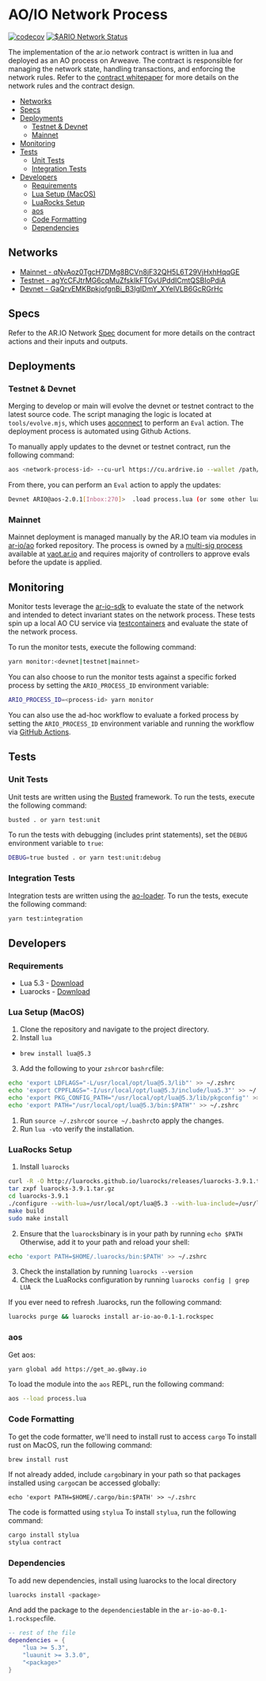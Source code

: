 # AO/IO Network Process

[![codecov](https://codecov.io/gh/ar-io/ar-io-network-process/graph/badge.svg?token=DMM8LQO8KL)](https://codecov.io/gh/ar-io/ar-io-network-process) [![$ARIO Network Status](https://github.com/ar-io/ar-io-network-process/actions/workflows/monitor.yaml/badge.svg)](https://github.com/ar-io/ar-io-network-process/actions/workflows/monitor.yaml)

The implementation of the ar.io network contract is written in lua and deployed as an AO process on Arweave. The contract is responsible for managing the network state, handling transactions, and enforcing the network rules. Refer to the [contract whitepaper] for more details on the network rules and the contract design.

<!-- toc -->

- [Networks](#networks)
- [Specs](#specs)
- [Deployments](#deployments)
  - [Testnet & Devnet](#testnet--devnet)
  - [Mainnet](#mainnet)
- [Monitoring](#monitoring)
- [Tests](#tests)
  - [Unit Tests](#unit-tests)
  - [Integration Tests](#integration-tests)
- [Developers](#developers)
  - [Requirements](#requirements)
  - [Lua Setup (MacOS)](#lua-setup-macos)
  - [LuaRocks Setup](#luarocks-setup)
  - [aos](#aos)
  - [Code Formatting](#code-formatting)
  - [Dependencies](#dependencies)

<!-- tocstop -->

## Networks

- [Mainnet - qNvAoz0TgcH7DMg8BCVn8jF32QH5L6T29VjHxhHqqGE](https://ao.link/qNvAoz0TgcH7DMg8BCVn8jF32QH5L6T29VjHxhHqqGE)
- [Testnet - agYcCFJtrMG6cqMuZfskIkFTGvUPddICmtQSBIoPdiA](https://ao.link/agYcCFJtrMG6cqMuZfskIkFTGvUPddICmtQSBIoPdiA)
- [Devnet - GaQrvEMKBpkjofgnBi_B3IgIDmY_XYelVLB6GcRGrHc](https://ao.link/GaQrvEMKBpkjofgnBi_B3IgIDmY_XYelVLB6GcRGrHc)

## Specs

Refer to the AR.IO Network [Spec](SPEC.md) document for more details on the contract actions and their inputs and outputs.

## Deployments

### Testnet & Devnet

Merging to develop or main will evolve the devnet or testnet contract to the latest source code. The script managing the logic is located at `tools/evolve.mjs`, which uses [aoconnect] to perform an `Eval` action. The deployment process is automated using Github Actions.

To manually apply updates to the devnet or testnet contract, run the following command:

```sh
aos <network-process-id> --cu-url https://cu.ardrive.io --wallet /path/to/wallet.json
```

From there, you can perform an `Eval` action to apply the updates:

```sh
Devnet ARIO@aos-2.0.1[Inbox:270]>  .load process.lua (or some other lua code)
```

### Mainnet

Mainnet deployment is managed manually by the AR.IO team via modules in [ar-io/ao](https://github.com/ar-io/aos) forked repository. The process is owned by a [multi-sig process](https://github.com/ar-io/vaot) available at [vaot.ar.io](https://vaot.ar.io) and requires majority of controllers to approve evals before the update is applied.

## Monitoring

Monitor tests leverage the [ar-io-sdk](https://github.com/ar-io/ar-io-sdk) to evaluate the state of the network and intended to detect invariant states on the network process. These tests spin up a local AO CU service via [testcontainers](https://www.testcontainers.org/) and evaluate the state of the network process.

To run the monitor tests, execute the following command:

```sh
yarn monitor:<devnet|testnet|mainnet>
```

You can also choose to run the monitor tests against a specific forked process by setting the `ARIO_PROCESS_ID` environment variable:

```sh
ARIO_PROCESS_ID=<process-id> yarn monitor
```

You can also use the ad-hoc workflow to evaluate a forked process by setting the `ARIO_PROCESS_ID` environment variable and running the workflow via [GitHub Actions](https://github.com/ar-io/ar-io-network-process/actions/workflows/monitor_ad_hoc.yaml).

## Tests

### Unit Tests

Unit tests are written using the [Busted](https://olivinelabs.github.io/busted/) framework. To run the tests, execute the following command:

```sh
busted . or yarn test:unit
```

To run the tests with debugging (includes print statements), set the `DEBUG` environment variable to `true`:

```sh
DEBUG=true busted . or yarn test:unit:debug
```

### Integration Tests

Integration tests are written using the [ao-loader](https://github.com/permaweb/ao/tree/main/loader). To run the tests, execute the following command:

```sh
yarn test:integration
```

## Developers

### Requirements

- Lua 5.3 - [Download](https://www.lua.org/download.html)
- Luarocks - [Download](https://luarocks.org/)

### Lua Setup (MacOS)

1. Clone the repository and navigate to the project directory.
2. Install `lua`

- `brew install lua@5.3`

3. Add the following to your `zshrc`or `bashrc`file:

```bash
echo 'export LDFLAGS="-L/usr/local/opt/lua@5.3/lib"' >> ~/.zshrc
echo 'export CPPFLAGS="-I/usr/local/opt/lua@5.3/include/lua5.3"' >> ~/.zshrc
echo 'export PKG_CONFIG_PATH="/usr/local/opt/lua@5.3/lib/pkgconfig"' >> ~/.zshrc
echo 'export PATH="/usr/local/opt/lua@5.3/bin:$PATH"' >> ~/.zshrc
```

1. Run `source ~/.zshrc`or `source ~/.bashrc`to apply the changes.
2. Run `lua -v`to verify the installation.

### LuaRocks Setup

1. Install `luarocks`

```bash
curl -R -O http://luarocks.github.io/luarocks/releases/luarocks-3.9.1.tar.gz
tar zxpf luarocks-3.9.1.tar.gz
cd luarocks-3.9.1
./configure --with-lua=/usr/local/opt/lua@5.3 --with-lua-include=/usr/local/opt/lua@5.3/include/lua5.3
make build
sudo make install
```

2. Ensure that the `luarocks`binary is in your path by running `echo $PATH` Otherwise, add it to your path and reload your shell:

```bash
echo 'export PATH=$HOME/.luarocks/bin:$PATH' >> ~/.zshrc
```

3. Check the installation by running `luarocks --version`
4. Check the LuaRocks configuration by running `luarocks config | grep LUA`

If you ever need to refresh .luarocks, run the following command:

```sh
luarocks purge && luarocks install ar-io-ao-0.1-1.rockspec
```

### aos

Get aos:

```sh
yarn global add https://get_ao.g8way.io
```

To load the module into the `aos` REPL, run the following command:

```sh
aos --load process.lua
```

### Code Formatting

To get the code formatter, we'll need to install rust to access `cargo` To install rust on MacOS, run the following command:

```sh
brew install rust
```

If not already added, include `cargo`binary in your path so that packages installed using `cargo`can be accessed globally:

```
echo 'export PATH=$HOME/.cargo/bin:$PATH' >> ~/.zshrc
```

The code is formatted using `stylua` To install `stylua`, run the following command:

```sh
cargo install stylua
stylua contract
```

### Dependencies

To add new dependencies, install using luarocks to the local directory

```sh
luarocks install <package>
```

And add the package to the `dependencies`table in the `ar-io-ao-0.1-1.rockspec`file.

```lua
-- rest of the file
dependencies = {
    "lua >= 5.3",
    "luaunit >= 3.3.0",
    "<package>"
}
```

[contract whitepaper]: https://whitepaper.ar.io
[aoconnect]: https://github.com/permaweb/ao/tree/main/connect
